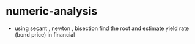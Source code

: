 # numeric-analysis

- using secant , newton , bisection find the root and estimate yield rate (bond price) in financial
